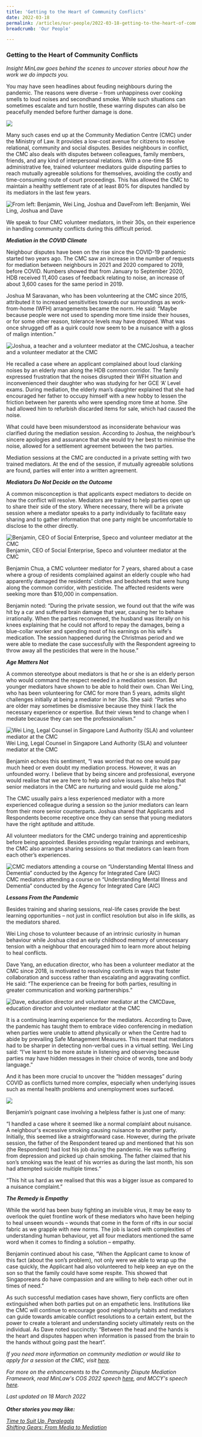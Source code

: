 ```yaml
---
title: 'Getting to the Heart of Community Conflicts'
date: 2022-03-18
permalink: /articles/our-people/2022-03-18-getting-to-the-heart-of-community-conflicts
breadcrumb: 'Our People'

---
```



### **Getting to the Heart of Community Conflicts**

<i>Insight MinLaw goes behind the scenes to uncover stories about how the work we do impacts you.</i>
<br>

You may have seen headlines about feuding neighbours during the pandemic. The reasons were diverse – from unhappiness over cooking smells to loud noises and secondhand smoke. While such situations can sometimes escalate and turn hostile, these warring disputes can also be peacefully mended before further damage is done.

<div class="image">
  <img src="/images/CMC mediators 1.png/">
</div>

Many such cases end up at the Community Mediation Centre (CMC) under the Ministry of Law. It provides a low-cost avenue for citizens to resolve relational, community and social disputes. Besides neighbours in conflict, the CMC also deals with disputes between colleagues, family members, friends, and any kind of interpersonal relations. With a one-time $5 administrative fee, trained volunteer mediators guide disputing parties to reach mutually agreeable solutions for themselves, avoiding the costly and time-consuming route of court proceedings. This has allowed the CMC to maintain a healthy settlement rate of at least 80% for disputes handled by its mediators in the last few years.

<div class="image">
  <img src="/images/CMC mediators 2.png/" title="From left: Benjamin, Wei Ling, Joshua and Dave" alt="From left: Benjamin, Wei Ling, Joshua and Dave">From left: Benjamin, Wei Ling, Joshua and Dave
</div>

We speak to four CMC volunteer mediators, in their 30s, on their experience in handling community conflicts during this difficult period.

<b><i>Mediation in the COVID Climate</i></b>

Neighbour disputes have been on the rise since the COVID-19 pandemic started two years ago. The CMC saw an increase in the number of requests for mediation between neighbours in 2021 and 2020 compared to 2019, before COVID.  Numbers showed that from January to September 2020, HDB received 11,400 cases of feedback relating to noise, an increase of about 3,600 cases for the same period in 2019. 

Joshua M Saravanan, who has been volunteering at the CMC since 2015, attributed it to increased sensitivities towards our surroundings as work-from-home (WFH) arrangements became the norm. He said: “Maybe because people were not used to spending more time inside their houses, or for some other reason, tolerance levels may have dropped. What was once shrugged off as a quirk could now seem to be a nuisance with a gloss of malign intention.”

<div class="image">
  <img src="/images/CMC mediators 3.jpg/" title="Joshua, a teacher and a volunteer mediator at the CMC" alt="Joshua, a teacher and a volunteer mediator at the CMC">Joshua, a teacher and a volunteer mediator at the CMC
</div>

He recalled a case where an applicant complained about loud clanking noises by an elderly man along the HDB common corridor. The family expressed frustration that the noises disrupted their WFH situation and inconvenienced their daughter who was studying for her GCE ‘A’ Level exams. During mediation, the elderly man’s daughter explained that she had encouraged her father to occupy himself with a new hobby to lessen the friction between her parents who were spending more time at home. She had allowed him to refurbish discarded items for sale, which had caused the noise. 

What could have been misunderstood as inconsiderate behaviour was clarified during the mediation session. According to Joshua, the neighbour’s sincere apologies and assurance that she would try her best to minimise the noise, allowed for a settlement agreement between the two parties.

Mediation sessions at the CMC are conducted in a private setting with two trained mediators. At the end of the session, if mutually agreeable solutions are found, parties will enter into a written agreement.

<b><i>Mediators Do Not Decide on the Outcome</i></b>

A common misconception is that applicants expect mediators to decide on how the conflict will resolve. Mediators are trained to help parties open up to share their side of the story. Where necessary, there will be a private session where a mediator speaks to a party individually to facilitate easy sharing and to gather information that one party might be uncomfortable to disclose to the other directly. 

<div class="image">
  <img src="/images/CMC mediators 4.jpg/" title="Benjamin, CEO of Social Enterprise, Speco and volunteer mediator at the CMC" alt="Benjamin, CEO of Social Enterprise, Speco and volunteer mediator at the CMC">Benjamin, CEO of Social Enterprise, Speco and volunteer mediator at the CMC
</div>

Benjamin Chua, a CMC volunteer mediator for 7 years,  shared about a case where a group of residents complained against an elderly couple who had apparently damaged the residents’ clothes and bedsheets that were hung along the common corridor, with pesticide. The affected residents were seeking more than $10,000 in compensation. 

Benjamin noted: “During the private session, we found out that the wife was hit by a car and suffered brain damage that year, causing her to behave irrationally. When the parties reconvened, the husband was literally on his knees explaining that he could not afford to repay the damages, being a blue-collar worker and spending most of his earnings on his wife's medication. The session happened during the Christmas period and we were able to mediate the case successfully with the Respondent agreeing to throw away all the pesticides that were in the house.”

<b><i>Age Matters Not</i></b>

A common stereotype about mediators is that he or she is an elderly person who would command the respect needed in a mediation session. But younger mediators have shown to be able to hold their own. Chan Wei Ling, who has been volunteering for CMC for more than 5 years, admits slight challenges initially at being a mediator in her 30s. She said: “Parties who are older may sometimes be dismissive because they think I lack the necessary experience or expertise. But their views tend to change when I mediate because they can see the professionalism.”

<div class="image">
  <img src="/images/CMC mediators 5.jpg/" title="Wei Ling, Legal Counsel in Singapore Land Authority (SLA) and volunteer mediator at the CMC" alt="Wei Ling, Legal Counsel in Singapore Land Authority (SLA) and volunteer mediator at the CMC">Wei Ling, Legal Counsel in Singapore Land Authority (SLA) and volunteer mediator at the CMC
</div>

Benjamin echoes this sentiment, “I was worried that no one would pay much heed or even doubt my mediation process. However, it was an unfounded worry. I believe that by being sincere and professional, everyone would realise that we are here to help and solve issues. It also helps that senior mediators in the CMC are nurturing and would guide me along.” 

The CMC usually pairs a less experienced mediator with a more experienced colleague during a session so the junior mediators can learn from their more senior counterparts. Joshua shared that Applicants and Respondents become receptive once they can sense that young mediators have the right aptitude and attitude. 

All volunteer mediators for the CMC undergo training and apprenticeship before being appointed. Besides providing regular trainings and webinars, the CMC also arranges sharing sessions so that mediators can learn from each other’s experiences. 

<div class="image">
  <img src="/images/CMC mediators 6.png/" title="CMC mediators attending a course on “Understanding Mental Illness and Dementia” conducted by the Agency for Integrated Care (AIC)" alt="CMC mediators attending a course on “Understanding Mental Illness and Dementia” conducted by the Agency for Integrated Care (AIC)">CMC mediators attending a course on “Understanding Mental Illness and Dementia” conducted by the Agency for Integrated Care (AIC)
</div>

<b><i>Lessons From the Pandemic</i></b>

Besides training and sharing sessions, real-life cases provide the best learning opportunities – not just in conflict resolution but also in life skills, as the mediators shared. 

Wei Ling chose to volunteer because of an intrinsic curiosity in human behaviour while Joshua cited an early childhood memory of unnecessary tension with a neighbour that encouraged him to learn more about helping to heal conflicts.

Dave Yang, an education director, who has been a volunteer mediator at the CMC since 2018, is motivated to resolving conflicts in ways that foster collaboration and success rather than escalating and aggravating conflict. He said: “The experience can be freeing for both parties, resulting in greater communication and working partnerships.” 

<div class="image">
  <img src="/images/CMC mediators 7.jpg/" title="Dave, education director and volunteer mediator at the CMC" alt="Dave, education director and volunteer mediator at the CMC">Dave, education director and volunteer mediator at the CMC
</div>

It is a continuing learning experience for the mediators. According to Dave, the pandemic has taught them to embrace video conferencing in mediation when parties were unable to attend physically or when the Centre had to abide by prevailing Safe Management Measures. This meant that mediators had to be sharper in detecting non-verbal cues in a virtual setting. Wei Ling said: “I’ve learnt to be more astute in listening and observing because parties may have hidden messages in their choice of words, tone and body language.”

And it has been more crucial to uncover the “hidden messages” during COVID as conflicts turned more complex, especially when underlying issues such as mental health problems and unemployment woes surfaced.

<div class="image">
  <img src="/images/CMC mediators 8.jpg/">
</div>

Benjamin’s poignant case involving a helpless father is just one of many:

“I handled a case where it seemed like a normal complaint about nuisance. A neighbour's excessive smoking causing nuisance to another party. Initially, this seemed like a straightforward case. However, during the private session, the father of the Respondent teared up and mentioned that his son (the Respondent) had lost his job during the pandemic. He was suffering from depression and picked up chain smoking. The father claimed that his son’s smoking was the least of his worries as during the last month, his son had attempted suicide multiple times.” 

“This hit us hard as we realised that this was a bigger issue as compared to a nuisance complaint.”

<b><i>The Remedy is Empathy</i></b>

While the world has been busy fighting an invisible virus, it may be easy to overlook the quiet frontline work of these mediators who have been helping to heal unseen wounds – wounds that come in the form of rifts in our social fabric as we grapple with new norms. The job is laced with complexities of understanding human behaviour, yet all four mediators mentioned the same word when it comes to finding a solution – empathy.

Benjamin continued about his case, “When the Applicant came to know of this fact (about the son’s problem), not only were we able to wrap up the case quickly, the Applicant had also volunteered to help keep an eye on the son so that the family could have some respite. This showed that Singaporeans do have compassion and are willing to help each other out in times of need.”

As such successful mediation cases have shown, fiery conflicts are often extinguished when both parties put on an empathetic lens. Institutions like the CMC will continue to encourage good neighbourly habits and mediators can guide towards amicable conflict resolutions to a certain extent, but the power to create a tolerant and understanding society ultimately rests on the individual. As Dave noted succinctly: “Between the head and the hands is the heart and disputes happen when information is passed from the brain to the hands without going past the heart”.

<i>If you need more information on community mediation or would like to apply for a session at the CMC, visit <a href="https://cmc.mlaw.gov.sg/e-services/apply-online/" target="new">here</a>.</i>

<i>For more on the enhancements to the Community Dispute Mediation Framework, read MinLaw's COS 2022 speech <a href="https://www.mlaw.gov.sg/news/parliamentary-speeches/2022-03-03-response-speech-by-mr-edwin-tong-at-the-committee-of-supply-2022-minlaw" target="new">here</a>, and MCCY's speech <a href="https://www.mccy.gov.sg/about-us/news-and-resources/speeches/2022/mar/A-Strong-Caring-and-Inclusive-Singapore" target="new">here</a>.<i>

Last updated on 18 March 2022
<br>
<br>
<b>Other stories you may like:</b>

<a href="https://insight.mlaw.gov.sg/articles/our-people/2021-07-27-time-to-suit-up-paralegals" target="new">Time to Suit Up, Paralegals
</a><br><a href="https://insight.mlaw.gov.sg/articles/our-people/2020-07-23-teh-joo-lin-shifting-gears-from-media-to-mediation" target="new">Shifting Gears: From Media to Mediation
</a>
